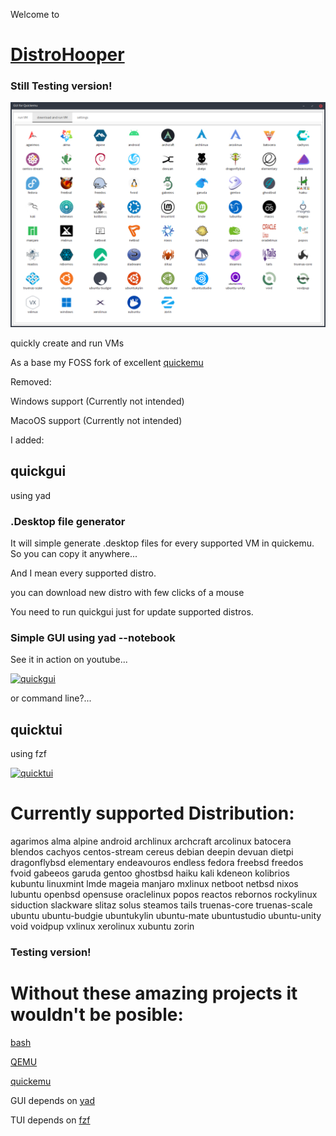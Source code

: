 Welcome to

# [DistroHooper](https://github.com/oSoWoSo/DistroHooper)
### Still Testing version!
![quickgui](quickgui.png)


quickly create and run VMs

 As a base my FOSS fork of excellent [quickemu](https://github.com/quickemu-project/quickemu)

Removed:
  
  Windows support (Currently not intended)
  
  MacoOS support (Currently not intended)

I added:

## quickgui
  using yad

### .Desktop file generator
  It will simple generate .desktop files for every supported VM in quickemu.
  So you can copy it anywhere...
  
  And I mean every supported distro.
  
  you can download new distro with few clicks of a mouse
  
  You need to run quickgui just for update supported distros.

### Simple GUI using yad --notebook

See it in action on youtube...

[![quickgui](https://img.youtube.com/vi/JtjIseqZMkQ/0.jpg)](https://www.youtube.com/watch?v=JtjIseqZMkQ)

  or command line?...


## quicktui
  using fzf

[![quicktui](https://img.youtube.com/vi/gJ5hqYEskOw/0.jpg)](https://www.youtube.com/watch?v=gJ5hqYEskOw)

# Currently supported Distribution:

agarimos
alma
alpine
android
archlinux
archcraft
arcolinux
batocera
blendos
cachyos
centos-stream
cereus
debian
deepin
devuan
dietpi
dragonflybsd
elementary
endeavouros
endless
fedora
freebsd
freedos
fvoid
gabeeos
garuda
gentoo
ghostbsd
haiku
kali
kdeneon
kolibrios
kubuntu
linuxmint
lmde
mageia
manjaro
mxlinux
netboot
netbsd
nixos
lubuntu
openbsd
opensuse
oraclelinux
popos
reactos
rebornos
rockylinux
siduction
slackware
slitaz
solus
steamos
tails
truenas-core
truenas-scale
ubuntu
ubuntu-budgie
ubuntukylin
ubuntu-mate
ubuntustudio
ubuntu-unity
void
voidpup
vxlinux
xerolinux
xubuntu
zorin

### Testing version!

# Without these amazing projects it wouldn't be posible:

[bash](https://www.gnu.org/software/bash/)

[QEMU](https://www.qemu.org/)

[quickemu](https://github.com/quickemu-project/quickemu)

GUI depends on
[yad](https://github.com/v1cont/yad)

TUI depends on
[fzf](https://github.com/junegunn/fzf)
